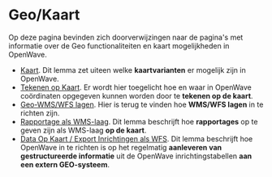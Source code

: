 # Geo/Kaart

Op deze pagina bevinden zich doorverwijzingen naar de pagina's met informatie over de Geo functionaliteiten en kaart mogelijkheden in OpenWave.

* [Kaart](/docs/probleemoplossing/module_overstijgende_schermen/kaart.md). Dit lemma zet uiteen welke **kaartvarianten** er mogelijk zijn in OpenWave.
* [Tekenen op Kaart](/docs/probleemoplossing/module_overstijgende_schermen/tekenen_op_kaart.md). Er wordt hier toegelicht hoe en waar in OpenWave coördinaten opgegeven kunnen worden door te **tekenen op de kaart**.
* [Geo-WMS/WFS lagen](/docs/instellen_inrichten/geowms-lagen.md). Hier is terug te vinden hoe **WMS/WFS lagen** in te richten zijn.
* [Rapportage als WMS-laag](/docs/instellen_inrichten/rapportage-publiceren_als_wms-laag.md). Dit lemma beschrijft hoe **rapportages** op te geven zijn als WMS-laag **op de kaart**.
* [Data Op Kaart / Export Inrichtingen als WFS](/docs/instellen_inrichten/data_op_kaart.md). Dit lemma beschrijft hoe OpenWave in te richten is op het regelmatig **aanleveren van gestructureerde informatie** uit de OpenWave inrichtingstabellen **aan een extern GEO-systeem**.
